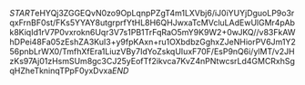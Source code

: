 $START$eHYQj3ZGGEQvN0zo9OpLqnpPZgT4m1LXVbj6/iJ0iYUYjDguoLP9o3rqxFrnBF0st/FKs5YYAY8utgrprfYtHL8H6QHJwxaTcMVcluLAdEwUlGMr4pAbk8KiqId1rV7P0vxrokn6Uqr3V7s1PB1TrFqRaO5mY9K9W2+0wJKQ//v83FkAWhDPei48Fa05zEshZA3KuI3+y9fpKAxn+ru1OXbdbzGghxZJeNHiorPV6Jm1Y256pnbLrWX0/TmfhXfEra1LiuzVBy7IdYoZskqUIuxF70F/EsP9nQ6i/ylMT/v2JHzKs97Aj01zHsmSUm8gc3CJ25yEofTf2ikvca7KvZ4nPNtwcsrLd4GMCRxhSgqHZheTkninqTPpF0yxDvxa$END$